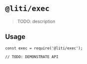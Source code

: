 # `@liti/exec`

> TODO: description

## Usage

```
const exec = require('@liti/exec');

// TODO: DEMONSTRATE API
```

